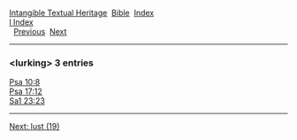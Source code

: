 [Intangible Textual Heritage](../../index)  [Bible](../index) 
[Index](index)   
[l Index](_l_)  
  [Previous](c06968)  [Next](c06970) 

------------------------------------------------------------------------

### &lt;lurking&gt; 3 entries

[Psa 10:8](../kjv/psa010.htm#008)  
[Psa 17:12](../kjv/psa017.htm#012)  
[Sa1 23:23](../kjv/sa1023.htm#023)  

------------------------------------------------------------------------

[Next: lust (19)](c06970)
